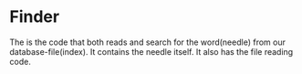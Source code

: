# Finder
The is the code that both reads and search for the word(needle) from our database-file(index).
It contains the needle itself.
It also has the file reading code.
